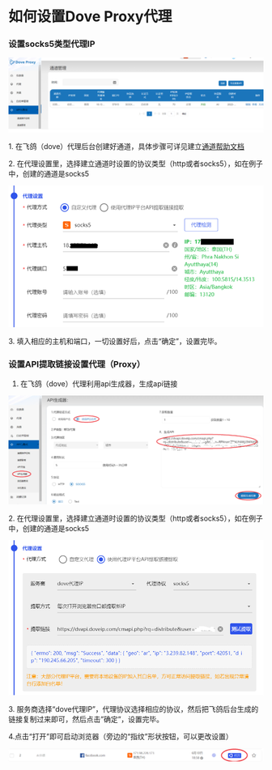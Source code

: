 # 如何设置Dove Proxy代理

### 设置socks5类型代理IP

![](<../../.gitbook/assets/image (82).png>)

1\. 在飞鸽（dove）代理后台创建好通道，具体步骤可详见建立[通道帮助文档](https://www.doveip.com/admin.php?s=/channel/instruction.html\&lang=zh-cn)

2\. 在代理设置里，选择建立通道时设置的协议类型（http或者socks5），如在例子中，创建的通道是socks5

![](<../../.gitbook/assets/image (75).png>)

3\. 填入相应的主机和端口，一切设置好后，点击“确定”，设置完毕。

### 设置API提取链接设置代理（Proxy）

1. 在飞鸽（dove）代理利用api生成器，生成api链接

![](<../../.gitbook/assets/image (33).png>)

2\. 在代理设置里，选择建立通道时设置的协议类型（http或者socks5），如在例子中，创建的通道是socks5

![](<../../.gitbook/assets/image (56).png>)

3\. 服务商选择“dove代理IP”，代理协议选择相应的协议，然后把飞鸽后台生成的链接复制过来即可，然后点击”确定”，设置完毕。

4.点击“打开”即可启动浏览器（旁边的“指纹”形状按钮，可以更改设置）

![](<../../.gitbook/assets/image (41).png>)
